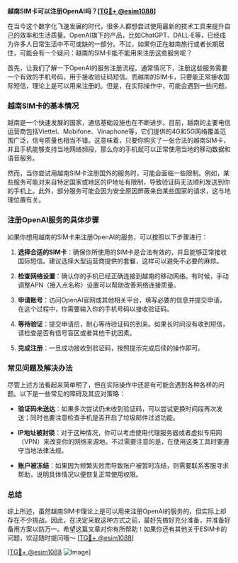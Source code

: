 **越南SIM卡可以注册OpenAI吗？[[TG💪+ @esim1088](https://t.me/s/esim1088)]**

在当今这个数字化飞速发展的时代，很多人都想尝试使用最新的技术工具来提升自己的效率和生活质量。OpenAI旗下的产品，比如ChatGPT、DALL-E等，已经成为许多人日常生活中不可或缺的一部分。不过，如果你正在越南旅行或者长期居住，可能会有一个疑问：越南的SIM卡能不能用来注册这些服务呢？

首先，让我们了解一下OpenAI的服务注册流程。通常情况下，注册这些服务需要一个有效的手机号码，用于接收验证码短信。而越南的SIM卡，只要能正常接收国际短信，理论上是可以用来注册的。但是，在实际操作中，可能会遇到一些问题。

### 越南SIM卡的基本情况

越南是一个快速发展的国家，通信基础设施也在不断进步。目前，越南的主要电信运营商包括Viettel、Mobifone、Vinaphone等，它们提供的4G和5G网络覆盖范围广泛，信号质量也相当不错。这意味着，只要你购买了一张合法的越南SIM卡，并且手机能够支持当地网络频段，那么你的手机就可以正常使用当地的移动数据和语音服务。

然而，当你尝试用越南SIM卡注册国外的服务时，可能会面临一些限制。例如，某些服务可能对来自特定国家或地区的IP地址有限制，导致验证码无法顺利发送到你的手机上。此外，部分服务可能会因为安全原因屏蔽来自某些国家的请求，这与地理位置有关。

### 注册OpenAI服务的具体步骤

如果你想用越南的SIM卡来注册OpenAI的服务，可以按照以下步骤进行：

1. **选择合适的SIM卡**：确保你所使用的SIM卡是合法有效的，并且能够正常接收国际短信。建议选择大型运营商提供的套餐，这样可以避免不必要的麻烦。
   
2. **检查网络设置**：确认你的手机已经正确连接到越南的移动网络。有时候，手动调整APN（接入点名称）设置可以帮助改善网络连接质量。

3. **申请账号**：访问OpenAI官网或其他相关平台，填写必要的信息并提交申请。在这个过程中，你需要输入你的手机号码以接收验证码。

4. **等待验证**：提交申请后，耐心等待验证码的到来。如果长时间没有收到短信，请检查是否有信号盲区或者其他干扰因素。

5. **完成注册**：一旦成功接收到验证码，按照提示完成后续的操作即可。

### 常见问题及解决办法

尽管上述方法看起来简单明了，但在实际操作中还是有可能会遇到各种各样的问题。以下是一些常见的障碍及其应对策略：

- **验证码未送达**：如果多次尝试仍未收到验证码，可以尝试更换时间段再次发送；同时也要注意检查手机是否开启了垃圾邮件过滤功能。
  
- **IP地址被封锁**：对于这种情况，你可以考虑使用代理服务器或者虚拟专用网（VPN）来改变你的网络来源地。不过需要注意的是，在使用这类工具时要遵守当地法律法规。

- **账户被冻结**：如果因为频繁失败而导致账户被暂时冻结，则需要联系客服寻求帮助，说明具体情况以便恢复正常使用权限。

### 总结

综上所述，虽然越南SIM卡理论上是可以用来注册OpenAI的服务的，但实际上却存在不少挑战。因此，在决定采取这种方式之前，最好先做好充分准备，并准备好备用方案以防万一。希望这篇文章对你有所帮助！如果你还有其他关于ESIM卡的问题，欢迎随时提问哦～ [[TG💪+ @esim1088](https://t.me/s/esim1088)]

[[TG💪+ @esim1088](https://t.me/s/esim1088) ![Image](https://i.postimg.cc/4NQfJmqS/Snipaste-2025-05-13-00-14-12.png)]